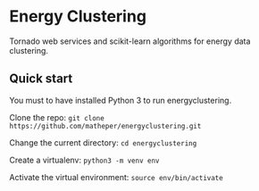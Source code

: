 # Energy Clustering
Tornado web services and scikit-learn algorithms for energy data clustering.

## Quick start
You must to have installed Python 3 to run energyclustering.

Clone the repo:
```git clone https://github.com/matheper/energyclustering.git```

Change the current directory:
```cd energyclustering```

Create a virtualenv:
```python3 -m venv env```

Activate the virtual environment:
```source env/bin/activate```
